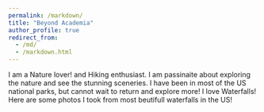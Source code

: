 ```yaml
---
permalink: /markdown/
title: "Beyond Academia"
author_profile: true
redirect_from: 
  - /md/
  - /markdown.html
---
```


I am a Nature lover! and Hiking enthusiast. I am passinaite about exploring the nature and see the stunning sceneries. I have been in most of the US national parks, but cannot wait to return and explore more! I love Waterfalls! Here are some photos I took from most beutifull waterfalls in the US!

